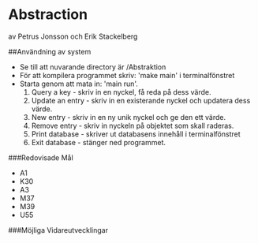 Abstraction
===========

av Petrus Jonsson och Erik Stackelberg

##Användning av system
* Se till att nuvarande directory är /Abstraktion
* För att kompilera programmet skriv: 'make main' i terminalfönstret
* Starta genom att mata in: 'main run'.
  1. Query a key - skriv in en nyckel, få reda på dess värde.
  2. Update an entry - skriv in en existerande nyckel och updatera dess värde.
  3. New entry - skriv in en ny unik nyckel och ge den ett värde.
  4. Remove entry - skriv in nyckeln på objektet som skall raderas.
  5. Print database - skriver ut databasens innehåll i terminalfönstret
  0. Exit database - stänger ned programmet. 

###Redovisade Mål
* A1
* K30
* A3
* M37
* M39
* U55

###Möjliga Vidareutvecklingar